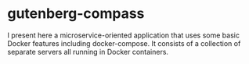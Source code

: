 # gutenberg-compass
I present here a microservice-oriented application that uses some basic Docker features including docker-compose. It consists of a collection of separate servers all running in Docker containers.
